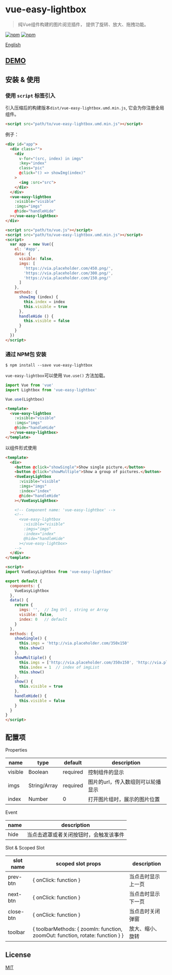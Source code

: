 # vue-easy-lightbox

> 纯Vue组件构建的图片阅览插件， 提供了旋转、放大、拖拽功能。

[![npm](https://img.shields.io/npm/v/vue-easy-lightbox.svg)](https://www.npmjs.com/package/vue-easy-lightbox)
[![npm](https://img.shields.io/npm/l/vue-easy-lightbox.svg)](https://www.npmjs.com/package/vue-easy-lightbox)

[English](https://github.com/XiongAmao/vue-easy-lightbox)

## [DEMO](https://xiongamao.github.io/vue-easy-lightbox/)

## 安装 & 使用

### 使用 `script` 标签引入

引入压缩后的构建版本`dist/vue-easy-lightbox.umd.min.js`, 它会为你注册全局组件。

```html
<script src="path/to/vue-easy-lightbox.umd.min.js"></script>
```

例子：

```html
<div id="app">
  <div class="">
    <div
      v-for="(src, index) in imgs"
      :key="index"
      class="pic"
      @click="() => showImg(index)"
    >
      <img :src="src">
    </div>
  </div>
  <vue-easy-lightbox
    :visible="visible"
    :imgs="imgs"
    @hide="handleHide"
  ></vue-easy-lightbox>
</div>

<script src="path/to/vue.js"></script>
<script src="path/to/vue-easy-lightbox.umd.min.js"></script>
<script>
  var app = new Vue({
    el: '#app',
    data: {
      visible: false,
      imgs: [
        'https://via.placeholder.com/450.png/',
        'https://via.placeholder.com/300.png/',
        'https://via.placeholder.com/150.png/'
      ]
    },
    methods: {
      showImg (index) {
        this.index = index
        this.visible = true
      },
      handleHide () {
        this.visible = false
      }
    }
  })
</script>
```

### 通过 NPM包 安装

```shell
$ npm install --save vue-easy-lightbox
```

`vue-easy-lightbox`可以使用 `Vue.use()` 方法加载。

```javascript
import Vue from 'vue'
import Lightbox from 'vue-easy-lightbox'

Vue.use(Lightbox)
```

```html
<template>
  <vue-easy-lightbox
    :visible="visible"
    :imgs="imgs"
    @hide="handleHide"
  ></vue-easy-lightbox>
</template>
```

以组件形式使用

```html
<template>
  <div>
    <button @click="showSingle">Show single picture.</button>
    <button @click="showMultiple">Show a group of pictures.</button>
    <VueEasyLightbox
      :visible="visible"
      :imgs="imgs"
      :index="index"
      @hide="handleHide"
    ></VueEasyLightbox>

    <!-- Component name: 'vue-easy-lightbox' -->
    <!--
      <vue-easy-lightbox
        :visible="visible"
        :imgs="imgs"
        :index="index"
        @hide="handleHide"
      ></vue-easy-lightbox>
    -->
  </div>
</template>

<script>
import VueEasyLightbox from 'vue-easy-lightbox'

export default {
  components: {
    VueEasyLightbox
  },
  data() {
    return {
      imgs: '',  // Img Url , string or Array
      visible: false,
      index: 0   // default
    }
  },
  methods: {
    showSingle() {
      this.imgs = 'http://via.placeholder.com/350x150'
      this.show()
    },
    showMultiple() {
      this.imgs = ['http://via.placeholder.com/350x150', 'http://via.placeholder.com/350x150']
      this.index = 1  // index of imgList
      this.show()
    },
    show() {
      this.visible = true
    },
    handleHide() {
      this.visible = false
    }
  }
}
</script>
```

## 配置项

Properties
<table>
  <thead>
    <tr>
      <th>name</th>
      <th>type</th>
      <th>default</th>
      <th>description</th>
    </tr>
  </thead>
  <tbody>
    <tr>
      <td>visible</td>
      <td>Boolean</td>
      <td>required</td>
      <td>控制组件的显示</td>
    </tr>
    <tr>
      <td>imgs</td>
      <td>String/Array</td>
      <td>required</td>
      <td>图片的url，传入数组则可以轮播显示</td>
    </tr>
    <tr>
      <td>index</td>
      <td>Number</td>
      <td>0</td>
      <td>打开图片组时，展示的图片位置</td>
    </tr>
  </tbody>
</table>

Event
<table>
  <thead>
    <tr>
      <th>name</th>
      <th>description</th>
    </tr>
  </thead>
  <tbody>
    <tr>
      <td>hide</td>
      <td>当点击遮罩或者关闭按钮时，会触发该事件</td>
    </tr>
  </tbody>
</table>

Slot & Scoped Slot
<table>
  <thead>
    <tr>
      <th>slot name</th>
      <th>scoped slot props</th>
      <th>description</th>
    </tr>
  </thead>
  <tbody>
    <tr>
      <td>prev-btn</td>
      <td>{ onClick: function }</td>
      <td>当点击时显示上一页</td>
    </tr>
    <tr>
      <td>next-btn</td>
      <td>{ onClick: function }</td>
      <td>当点击时显示下一页</td>
    </tr>
    <tr>
      <td>close-btn</td>
      <td>{ onClick: function }</td>
      <td>当点击时关闭弹窗</td>
    </tr>
    <tr>
      <td>toolbar</td>
      <td>
        {
          toolbarMethods: {
            zoomIn: function,
            zoomOut: function,
            rotate: function
          }
        }
      </td>
      <td>放大、缩小、旋转</td>
    </tr>
  </tbody>
</table>

## License

[MIT](http://opensource.org/licenses/MIT)
